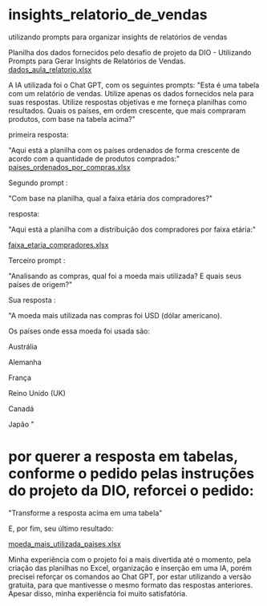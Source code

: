 # insights_relatorio_de_vendas
utilizando prompts para organizar insights de relatórios de vendas

Planilha dos dados fornecidos pelo desafio de projeto da DIO - Utilizando Prompts para Gerar Insights de Relatórios de Vendas.
[dados_aula_relatorio.xlsx](https://github.com/user-attachments/files/21260471/dados_aula_relatorio.xlsx)

A IA utilizada foi o Chat GPT, com os seguintes prompts:
"Esta é uma tabela com um relatório de vendas. Utilize apenas os dados fornecidos nela para suas respostas. Utilize respostas objetivas e me forneça planilhas como resultados. Quais os países, em ordem crescente, que mais compraram produtos, com base na tabela acima?"

primeira resposta: 

"Aqui está a planilha com os países ordenados de forma crescente de acordo com a quantidade de produtos comprados:"
[paises_ordenados_por_compras.xlsx](https://github.com/user-attachments/files/21260597/paises_ordenados_por_compras.xlsx)

Segundo prompt :

"Com base na planilha, qual a faixa etária dos compradores?"

resposta:

"Aqui está a planilha com a distribuição dos compradores por faixa etária:"

[faixa_etaria_compradores.xlsx](https://github.com/user-attachments/files/21260644/faixa_etaria_compradores.xlsx)

Terceiro prompt :

"Analisando as compras, qual foi a moeda mais utilizada? E quais seus países de origem?"

Sua resposta :

"A moeda mais utilizada nas compras foi USD (dólar americano).

Os países onde essa moeda foi usada são:

Austrália

Alemanha

França

Reino Unido (UK)

Canadá

Japão "

# por querer a resposta em tabelas, conforme o pedido pelas instruções do projeto da DIO, reforcei o pedido:

"Transforme a resposta acima em uma tabela"

E, por fim, seu último resultado:

[moeda_mais_utilizada_paises.xlsx](https://github.com/user-attachments/files/21260688/moeda_mais_utilizada_paises.xlsx)

Minha experiência com o projeto foi a mais divertida até o momento, pela criação das planilhas no Excel, organização e inserção em uma IA, porém precisei reforçar os comandos ao Chat GPT, por estar utilizando a versão gratuita, para que mantivesse o mesmo formato das respostas anteriores.
Apesar disso, minha experiência foi muito satisfatória.


